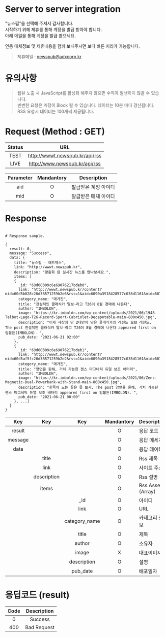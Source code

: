 # Server to server integration

"뉴스펍"을 선택해 주셔서 감사합니다.<br>
시작하기 위해 제휴를 통해 계정을 발급 받아야 합니다.<br>
아래 메일을 통해 계정을 발급 받으세요.<br>

연동 매체정보 및 제휴내용을 함께 보내주시면 보다 빠른 처리가 가능합니다.

> 제휴메일 : <newspub@adxcorp.kr>

# 유의사항
> 웹뷰 노출 시 JavaScript를 활성화 해주지 않으면 수익이 발생하지 않을 수 있습니다.<br>
> 빈번한 요청은 계정이 Block 될 수 있습니다.
> 데이터는 10분 마다 갱신됩니다.
> RSS 요청시 데이터는 100개씩 제공됩니다.

# Request (Method : GET)

Status|URL
:---:|:---:
TEST|http://wwwt.newspub.kr/api/rss
LIVE|http://www.newspub.kr/api/rss

Parameter|Mandantory|Description
:---:|:---:|:---:
aid|O|발급받은 계정 아이디
mid|O|발급받은 매체 아이디

# Response

```

# Response sample.

{
  result: 0,
  message: "Success",
  data: {
    title: "뉴스펍 - 애드엑스",
    link: "http://wwwt.newspub.kr",
    description: "맞춤화 된 실시간 뉴스를 만나보세요.",
    items: [
    {
      _id: "60d00309c6e69076217bdeb0",
      link: "http://wwwt.newspub.kr/content?nid=60d5b028c26d38571259b2e6&rss=1&aid=6090a3918428577c038d1161&mid=607e5f007f88ba08cb651f93",
      category_name: "매거진",
      title: "전설적인 클래식카 탈보-라고 T26이 8월 경매에 나온다",
      author: "IMBOLDN",
      image: "https://kr.imboldn.com/wp-content/uploads/2021/06/1948-Talbot-Lago-T26-Record-Sport-Cabriolet-Decapotable-main-800x450.jpg",
      description: "이제 세상에 단 2대만이 남은 클래식카의 레전드 오브 레전드. The post 전설적인 클래식카 탈보-라고 T26이 8월 경매에 나온다 appeared first on 임볼든(IMBOLDN). ",
      pub_date: "2021-06-21 02:00"
    },
    {
      _id: "60d00309c6e69076217bdeb1",
      link: "http://wwwt.newspub.kr/content?nid=60d5af5fc26d38571259b2e2&rss=1&aid=6090a3918428577c038d1161&mid=607e5f007f88ba08cb651f93",
      category_name: "매거진",
      title: "양면을 원해, 거치 가능한 젠스 마그네틱 듀얼 보조 배터리",
      author: "IMBOLDN",
      image: "https://kr.imboldn.com/wp-content/uploads/2021/06/Zens-Magnetic-Dual-Powerbank-with-Stand-main-800x450.jpg",
      description: "한쪽이 노는 꼴은 못 보지. The post 양면을 원해, 거치 가능한 젠스 마그네틱 듀얼 보조 배터리 appeared first on 임볼든(IMBOLDN). ",
      pub_date: "2021-06-21 00:00"
    }, ...]
  }
}

```

Key|Key|Key|Mandantory|Description
:---:|:---:|:---:|:---:|:---
result|||O|응답 코드
message|||O|응답 메세지
data|||O|응답 데이터
||title||O|Rss 제목
||link||O|사이트 주소
||description||O|Rss 설명
||items||O|Rss Asset (Array)
|||_id|O|아이디
|||link|O|URL
|||category_name|O|카테고리 정보
|||title|O|제목
|||author|O|소유자
|||image|X|대표이미지
|||description|O|설명
|||pub_date|O|배포일자

# 응딥코드 (result)
Code|Description
:---:|:---:
0|Success
400|Bad Request
